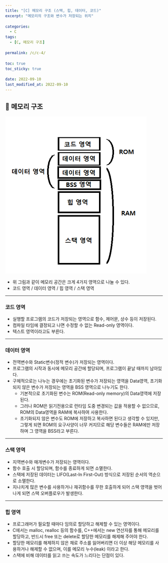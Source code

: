```yaml
---
title: "[C] 메모리 구조 (스택, 힙, 데이터, 코드)"
excerpt: "메모리의 구조와 변수가 저장되는 위치"

categories:
  - C
tags:
  - [C, 메모리 구조]

permalink: /c/c-4/

toc: true
toc_sticky: true

date: 2022-09-10
last_modified_at: 2022-09-10
---
```


## 🦥 메모리 구조

<img src="/assets/images/posts_img/c-004/memory.png">

- 위 그림과 같이 메모리 공간은 크게 4가지 영역으로 나눌 수 있다.
- 코드 영역 / 데이터 영역 / 힙 영역 / 스택 영역

---

### 코드 영역

- 실행할 프로그램의 코드가 저장되는 영역으로 함수, 제어문, 상수 등이 저장된다.
- 컴파일 타임에 결정되고 나면 수정할 수 없는 Read-only 영역이다.
- 텍스트 영역이라고도 부른다.

---

### 데이터 영역

- 전역변수와 Static변수(정적 변수)가 저장되는 영역이다.
- 프로그램의 시작과 동시에 메모리 공간에 할당되며, 프로그램이 끝날 때까지 남아있다.
- 구체적으로는 나누는 경우에는 초기화된 변수가 저장되는 영역을 Data영역, 초기화되지 않은 변수가 저장되는 영역을 BSS 영역으로 나누기도 한다.
  - 기본적으로 초기화된 변수는 ROM(Read-only memory)의 Data영역에 저장된다.
  - 그러나 ROM은 읽기전용으로 런타임 도중 변경되는 값을 적용할 수 없으므로, ROM의 Data영역을 RAM에 복사하여 사용한다.
  - 초기화되지 않은 변수도 ROM에 저장하고 복사하면 된다고 생각할 수 있지만, 그렇게 되면 ROM의 요구사양이 너무 커지므로 해당 변수들은 RAM에만 저장하며 그 영역을 BSS라고 부른다.

---

### 스택 영역

- 지역변수와 매개변수가 저장되는 영역이다.
- 함수 호출 시 할당되며, 함수를 종료하게 되면 소멸한다.
- 스택에 저장된 데이터는 LIFO(Last-In First-Out) 방식으로 저장된 순서의 역순으로 소멸한다.
- 지나치게 많은 변수를 사용하거나 재귀함수를 무한 호출하게 되어 스택 영역을 벗어나게 되면 스택 오버플로우가 발생한다.

---

### 힙 영역

- 프로그래머가 필요할 때마다 임의로 할당하고 해제할 수 있는 영역이다.
- C에서는 malloc, realloc 등의 함수를, C++에서는 new 연산자를 통해 메모리를 할당하고, 반드시 free 또는 delete로 할당한 메모리를 해제해 주어야 한다.
- 할당한 메모리를 해제하지 않은 채로 주소를 잃어버리면 더 이상 해당 메모리를 사용하거나 해제할 수 없으며, 이를 메모리 누수(leak) 이라고 한다.
- 스택에 비해 데이터를 읽고 쓰는 속도가 느리다는 단점이 있다.
